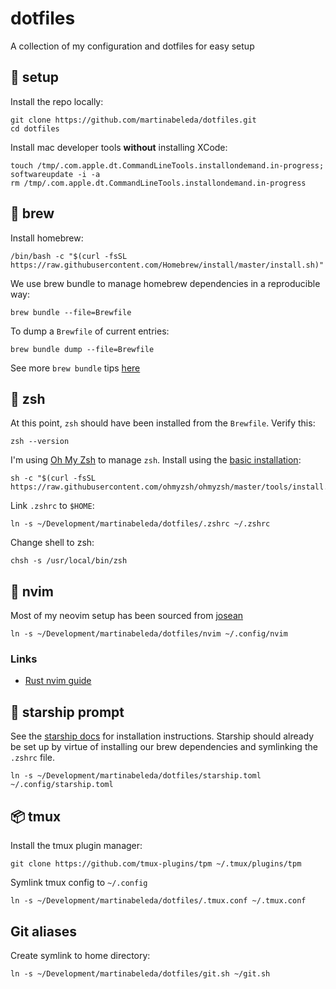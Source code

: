 # dotfiles

A collection of my configuration and dotfiles for easy setup

## :construction: setup

Install the repo locally:

```shell
git clone https://github.com/martinabeleda/dotfiles.git
cd dotfiles
```

Install mac developer tools **without** installing XCode:

```shell
touch /tmp/.com.apple.dt.CommandLineTools.installondemand.in-progress;
softwareupdate -i -a
rm /tmp/.com.apple.dt.CommandLineTools.installondemand.in-progress
```

## :beers: brew

Install homebrew:

```shell
/bin/bash -c "$(curl -fsSL https://raw.githubusercontent.com/Homebrew/install/master/install.sh)"
```

We use brew bundle to manage homebrew dependencies in a reproducible way:

```shell
brew bundle --file=Brewfile
```

To dump a `Brewfile` of current entries:

```shell
brew bundle dump --file=Brewfile
```

See more `brew bundle` tips [here](https://gist.github.com/ChristopherA/a579274536aab36ea9966f301ff14f3f)

## :hammer: zsh

At this point, `zsh` should have been installed from the `Brewfile`. Verify this:

```shell
zsh --version
```

I'm using [Oh My Zsh](https://github.com/ohmyzsh/ohmyzsh) to manage `zsh`. Install using the [basic installation](https://github.com/ohmyzsh/ohmyzsh#basic-installation):

```shell
sh -c "$(curl -fsSL https://raw.githubusercontent.com/ohmyzsh/ohmyzsh/master/tools/install.sh)"
```
Link `.zshrc` to `$HOME`:

```shell
ln -s ~/Development/martinabeleda/dotfiles/.zshrc ~/.zshrc
```

Change shell to zsh:

```shell
chsh -s /usr/local/bin/zsh
```

## :wrench: nvim

Most of my neovim setup has been sourced from [josean](https://www.youtube.com/watch?v=vdn_pKJUda8)

```shell
ln -s ~/Development/martinabeleda/dotfiles/nvim ~/.config/nvim
```

### Links

- [Rust nvim guide](https://rsdlt.github.io/posts/rust-nvim-ide-guide-walkthrough-development-debug/)

## :rocket: starship prompt

See the [starship docs](https://starship.rs/guide/#%F0%9F%9A%80-installation) for installation instructions. Starship should already be set up by virtue of installing our brew dependencies and symlinking the `.zshrc` file.

```shell
ln -s ~/Development/martinabeleda/dotfiles/starship.toml ~/.config/starship.toml
```

## :package: tmux

Install the tmux plugin manager:

```shell
git clone https://github.com/tmux-plugins/tpm ~/.tmux/plugins/tpm
```

Symlink tmux config to `~/.config`

```shell
ln -s ~/Development/martinabeleda/dotfiles/.tmux.conf ~/.tmux.conf
```

## Git aliases

Create symlink to home directory:

```shell
ln -s ~/Development/martinabeleda/dotfiles/git.sh ~/git.sh
```
